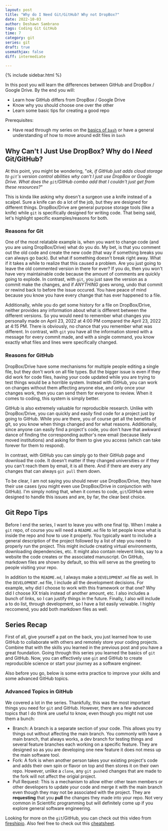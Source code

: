 ```yaml
---
layout: post
title: "Why do I Need Git/GitHub? Why not DropBox?"
date: 2022-10-03
author: Deshawn Sambrano
tags: Coding Git GitHub
time: 7
category: git
series: git
draft: true
usemathjax: false
diff: intermediate

---
```


{% include sidebar.html %}

<section class="takeaways">

In this post you will learn the differences between GitHub and DropBox / Google Drive.
By the end you will:

- Learn how GitHub differs from DropBox / Google Drive
- Know why you should choose one over the other
- Learn some basic tips for creating a good repo

Prerequisites:

- Have read through my series on the [basics of `bash`][cli] or have a general understanding of how to move around edit files in `bash`
<!--- None; though it may be helpful to skim through the [Command Line (Bash/zsh)][cli] post first, especially if you do not know how to use the terminal or how to use a bash.-->

</section>


## Why Can't I Just Use DropBox? Why do I ***Need*** Git/GitHub?

<!-- excerpt-start -->
At this point, you might be wondering, "*ok, if GitHub just adds cloud storage to `git`'s version control abilities why can't I just use DropBox or Google Drive.
What does the `git`/GitHub combo add that I couldn't just get from these resources?*"

This is kinda like asking why doesn't a surgeon use a knife instead of a scalpel.
Sure a knife can do a lot of the job, but they are designed for different things.
DropBox/Drive are general purpose storage tools (like a knife) while `git` is specifically designed for writing code.
That being said, let's highlight specific examples/reasons for both.
<!-- excerpt-end -->


### Reasons for Git

One of the most relatable example is, when you want to change code (and you are using DropBox/Drive) what do you do.
My bet, is that you comment out the old code and create the new code (that way if something breaks you can always go back).
But what if something doesn't break right away.
What if it takes a while to realize that this caused a problem.
Are you just going to leave the old commented version in there for ever?
If you do, then you won't have very maintainable code because the amount of comments are quickly going to explode.
In contrast, with `git`, you just save the version as a commit make the changes, and if *ANYTHING* goes wrong, undo that commit or rewind back to before the issue occured.
You have peace of mind because you know you have every change that has ever happened to a file.

Additionally, while you do get some history for a file on DropBox/Drive, neither provides any information about what is different between the different versions.
So you would need to remember what changes you personally made on April 23, 2022 at 4:00 PM compared the April 23, 2022 at 4:15 PM.
There is obviously, no chance that you remember what was different.
In contrast, with `git` you have all the information stored with a message for every commit made, and with a single command, you know exactly what files and lines were specifically changed.


### Reasons for GitHub

DropBox/Drive have some mechanisms for multiple people editing a single file, but they don't work on all file types.
But the bigger issue is even if they did work for code files, having your code updated while you are trying to test things would be a horrible system.
Instead with GitHub, you can work on changes without them affecting anyone else, and only once your changes work, then you can send them for everyone to review.
When it comes to coding, this system is simply better.

GitHub is also extremely valuable for reproducible research.
Unlike with DropBox/Drive, you can quickly and easily find code for a project just by going to GitHub.
While you are there, you of course get all the benefits of git, so you know when things changed and for what reasons.
Additionally, since anyone can easily find a project's code, you don't have that awkward dance of finding the corresponding author's new email (because likely moved institutions) and asking for them to give you access (which can take forever for them to respond).
<!--This process can be probihitively costly in terms of the time investment.-->
In contrast, with GitHub you can simply go to their GitHub page and download the code.
It doesn't matter if they changed universities or if they you can't reach them by email, it is all there.
And if there are every any changes that can always `git pull` them down.

<!--
One of the primarly purposes for GitHub for scientific programming, is to have a remote repository for your project.
Of course DropBox/Drive can do this as well, but GitHub adds a few extra benefits that these don't.
First, GitHub was designed to work seemlessly with git.
So you have full access to all your repo's history in a easily viewable way.
In line with this, it has built in ways to allow people to make comments and changes to your code.

Additionally, if someone else needs to see your code and its on DropBox/Drive, you need to add their email to grant them access (of course sometimes there are mishaps and you don't give them full access so there is back and forth).
Now if this happens on a relatively recent project, you are likely to still have access to your email, but what if you moved and don't have that email anymore?
Or what if your extra storage was tied to the fact that you your DropBox/Drive was connected to your school account? Well then all the collaborators have to be moved over to still have access.

In contrast, on GitHub, your account is independent of your instituition, so you will always have access, so there is no need to deal with this headache.
And if someone else wants to download the code, they can just do it.
No need to ask you for permission they simpley find the repo (either from GitHub directly or from your publication) and download the repo.
No asking for permission and waiting for a response, which let's be honest is already outdated anyways, they just download it.
-->

To be clear, I am not saying you should never use DropBox/Drive, they have their use cases (you might even use DropBox/Drive in conjunction with GitHub).
I'm simply noting that, when it comes to code, `git`/GitHub were designed to handle this issues and are, by far, the clear best choice.

## Git Repo Tips

Before I end the series, I want to leave you with one final tip.
When I make a `git` repo, of course you will need a `README.md` file to let people know what is inside the repo and how to use it properly.
You typically want to include a general description of the project followed by a list of step you need to properly run the project.
This might include creating virtual environments, downloading dependencies, etc.
It might also contain relevent links, say to a website the code creates or the associated manuscript.
On GitHub, markdown files are shown by default, so this will serve as the greeting to people visiting your repo.

In addition to the `README.md`, I always make a `DEVELOPMENT.md` file as well.
In the `DEVELOPMENT.md` file, I include all the development decisions.
For example, why did I choose to work with this framework or that one?
Why did I choose XX trials instead of another amount, etc.
I also includes a bunch of links, so I can justify things in the future.
Finally, I also will include a to do list, through development, so I have a list easily veiwable.
I highly reccomend, you add both markdown files as well.


## Series Recap

First of all, give yourself a pat on the back, you just learned how to use GitHub to collaborate with others and remotely store your coding projects.
Combine that with the skills you learned in the previous post and you have a great foundation.
Going through this series you learned the basics of `git` and GitHub.
Now, you can effectively use `git` and GitHub to create reproducible science or start your journey as a software engineer.
<!--If you were going through this series just to get the basics of `git` and GitHub, you know them now and can effectively use `git` and GitHub.-->
<!--However, if you are looking for a little more, you can check out the rest of the series where I cover Branches, reviewing previous commits and more!-->
Also before you go, below is some extra practice to improve your skills and some advanced GitHub topics.
<!--Check them out before heading to the next post.-->


### Advanced Topics in GitHub

We covered a lot in the series.
Thankfully, this was the most important things you need for `git` and GitHub.
However, there are a few advanced topics that I do think are useful to know, even though you might not use them a bunch:

- Branch: A branch is a separate section of your code. This allows you try things out without affecting the main branch. You commonly with have a main branch, that always works, a dev branch for testing things and several feature branches each working on a specific feature. They are designed so as you are developing one new feature it does not mess up the main software tool.
- Fork: A fork is when another person takes your existing project's code and adds their own spin or flavor on top and then stores it on their own repo. However, unlike a `clone`, any `git push`ed changes that are made to the fork will not affect the origial project.
- Pull Request: This is a mechanism to allow either other team members or other developers to update your code and merge it with the main branch even though they may not be associated with the project. They are **requesting** that you **pull** the changes they made into your repo. Not very common in Scientific programming but will definitely come up if you explore general software engineering.

Looking for more on the `git`/GitHub, you can check out this video from [fireshipio][fireshipio].
Also feel free to check out this [cheatsheet][].



<!--REFERENCES-->

[gh]: https://github.com/join "GitHub Signup"
[gl]: https://gitlab.com/users/sign_up "GitLab Signup"
[myrepo]: https://github.com/dsambrano/git_workshop "GitHub Workshop Repo"
[myrepo-history]: https://github.com/dsambrano/git_workshop/commits/main "My GitHub Workshop Repo's History"
[gh-cli]: https://cli.github.com/ "GitHub Command Line Tools"

<!--FURTHER EXPLORATION-->
[fireshipio]: https://youtu.be/HkdAHXoRtos "Fireshipio: Git and Github"
[cheatsheet]: https://training.github.com/downloads/github-git-cheat-sheet.pdf "Git/GitHub Cheatsheet"

<!--INTERNAL-->
[git-config]: {{site.data.links["git"]["git-config"]}}
[cli]: {{site.data.links["series"]["bash-basics"]}}
[markdown]: {{site.data.links["general"]["markdown"]}}
[git-example]: {{site.data.links["git"]["git-example"]}}
[packagemanager]: {{site.data.links["general"]["package-managers"]}}
[example]: #github-example
[git-clone]: #github-clone-repo
[authorization]: #github-authorization
